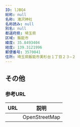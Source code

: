 ```yaml
---
ID: lJBQ4
総称: null
名称: 滝沢神社
名称読み: null
別名: null
都道府県: 埼玉県
区域: 飯能市
緯度: 35.8493404
経度: 139.3121996
郵便番号: 3570041
住所: 埼玉県飯能市美杉台１丁目２３−２
---
```


## その他

### 参考URL

| URL | 説明          |
| --- | ------------- |
|     | OpenStreetMap |
